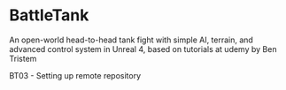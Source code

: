 # BattleTank
An open-world head-to-head tank fight with simple AI, terrain, and advanced control system in Unreal 4, based on tutorials at udemy by Ben Tristem

BT03 - Setting up remote repository